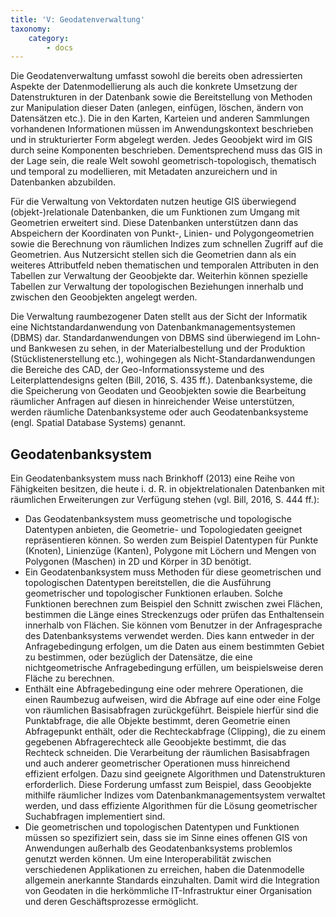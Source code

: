 ```yaml
---
title: 'V: Geodatenverwaltung'
taxonomy:
    category:
        - docs
---
```

Die Geodatenverwaltung umfasst sowohl die bereits oben adressierten Aspekte der Datenmodellierung als auch die konkrete Umsetzung der Datenstrukturen in der Datenbank sowie die Bereitstellung von Methoden zur Manipulation dieser Daten (anlegen, einfügen, löschen, ändern von Datensätzen etc.). Die in den Karten, Karteien und anderen Sammlungen vorhandenen Informationen müssen im Anwendungskontext beschrieben und in strukturierter Form abgelegt werden. Jedes Geoobjekt wird im GIS durch seine Komponenten beschrieben. Dementsprechend muss das GIS in der Lage sein, die reale Welt sowohl geometrisch-topologisch, thematisch und temporal zu modellieren, mit Metadaten anzureichern und in Datenbanken abzubilden.

Für die Verwaltung von Vektordaten nutzen heutige GIS überwiegend (objekt-)relationale Datenbanken, die um Funktionen zum Umgang mit Geometrien erweitert sind. Diese Datenbanken unterstützen dann das Abspeichern der Koordinaten von Punkt-, Linien- und Polygongeometrien sowie die Berechnung von räumlichen Indizes zum schnellen Zugriff auf die Geometrien. Aus Nutzersicht stellen sich die Geometrien dann als ein weiteres Attributfeld neben thematischen und temporalen Attributen in den Tabellen zur Verwaltung der Geoobjekte dar. Weiterhin können spezielle Tabellen zur Verwaltung der topologischen Beziehungen innerhalb und zwischen den Geoobjekten angelegt werden.

Die Verwaltung raumbezogener Daten stellt aus der Sicht der Informatik eine Nichtstandardanwendung von Datenbankmanagementsystemen (DBMS) dar. Standardanwendungen von DBMS sind überwiegend im Lohn- und Bankwesen zu sehen, in der Materialbestellung und der Produktion (Stücklistenerstellung etc.), wohingegen als Nicht-Standardanwendungen die Bereiche des CAD, der Geo-Informationssysteme und des Leiterplattendesigns gelten (Bill, 2016, S. 435 ff.). Datenbanksysteme, die die Speicherung von Geodaten und Geoobjekten sowie die Bearbeitung räumlicher Anfragen auf diesen in hinreichender Weise unterstützen, werden räumliche Datenbanksysteme oder auch Geodatenbanksysteme (engl. Spatial Database Systems) genannt.

## Geodatenbanksystem

Ein Geodatenbanksystem muss nach Brinkhoff (2013) eine Reihe von Fähigkeiten besitzen, die heute i. d. R. in objektrelationalen Datenbanken mit räumlichen Erweiterungen zur Verfügung stehen (vgl. Bill, 2016, S. 444 ff.):

+ Das Geodatenbanksystem muss geometrische und topologische Datentypen anbieten, die Geometrie- und Topologiedaten geeignet repräsentieren können. So werden zum Beispiel Datentypen für Punkte (Knoten), Linienzüge (Kanten), Polygone mit Löchern und Mengen von Polygonen (Maschen) in 2D und Körper in 3D benötigt.
+ Ein Geodatenbanksystem muss Methoden für diese geometrischen und topologischen Datentypen bereitstellen, die die Ausführung geometrischer und topologischer Funktionen erlauben. Solche Funktionen berechnen zum Beispiel den Schnitt zwischen zwei Flächen, bestimmen die Länge eines Streckenzugs oder prüfen das Enthaltensein innerhalb von Flächen. Sie können vom Benutzer in der Anfragesprache des Datenbanksystems verwendet werden. Dies kann entweder in der Anfragebedingung erfolgen, um die Daten aus einem bestimmten Gebiet zu bestimmen, oder bezüglich der Datensätze, die eine nichtgeometrische Anfragebedingung erfüllen, um beispielsweise deren Fläche zu berechnen.
+ Enthält eine Abfragebedingung eine oder mehrere Operationen, die einen Raumbezug aufweisen, wird die Abfrage auf eine oder eine Folge von räumlichen Basisabfragen zurückgeführt. Beispiele hierfür sind die Punktabfrage, die alle Objekte bestimmt, deren Geometrie einen Abfragepunkt enthält, oder die Rechteckabfrage (Clipping), die zu einem gegebenen Abfragerechteck alle Geoobjekte bestimmt, die das Rechteck schneiden. Die Verarbeitung der räumlichen Basisabfragen und auch anderer geometrischer Operationen muss hinreichend effizient erfolgen. Dazu sind geeignete Algorithmen und Datenstrukturen erforderlich. Diese Forderung umfasst zum Beispiel, dass Geoobjekte mithilfe räumlicher Indizes vom Datenbankmanagementsystem verwaltet werden, und dass effiziente Algorithmen für die Lösung geometrischer Suchabfragen implementiert sind.
+ Die geometrischen und topologischen Datentypen und Funktionen müssen so spezifiziert sein, dass sie im Sinne eines offenen GIS von Anwendungen außerhalb des Geodatenbanksystems problemlos genutzt werden können. Um eine Interoperabilität zwischen verschiedenen Applikationen zu erreichen, haben die Datenmodelle allgemein anerkannte Standards einzuhalten. Damit wird die Integration von Geodaten in die herkömmliche IT-Infrastruktur einer Organisation und deren Geschäftsprozesse ermöglicht.
